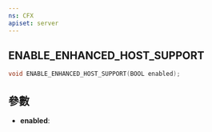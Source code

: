 ```yaml
---
ns: CFX
apiset: server
---
```

## ENABLE_ENHANCED_HOST_SUPPORT

```c
void ENABLE_ENHANCED_HOST_SUPPORT(BOOL enabled);
```


## 參數
* **enabled**: 


